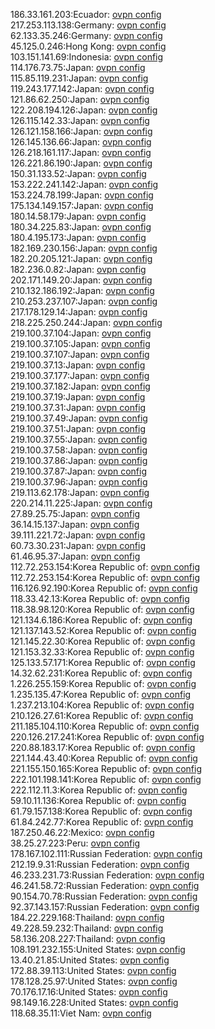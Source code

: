 186.33.161.203:Ecuador: [ovpn config](vpn/186_33_161_203.ovpn)  
217.253.113.138:Germany: [ovpn config](vpn/217_253_113_138.ovpn)  
62.133.35.246:Germany: [ovpn config](vpn/62_133_35_246.ovpn)  
45.125.0.246:Hong Kong: [ovpn config](vpn/45_125_0_246.ovpn)  
103.151.141.69:Indonesia: [ovpn config](vpn/103_151_141_69.ovpn)  
114.176.73.75:Japan: [ovpn config](vpn/114_176_73_75.ovpn)  
115.85.119.231:Japan: [ovpn config](vpn/115_85_119_231.ovpn)  
119.243.177.142:Japan: [ovpn config](vpn/119_243_177_142.ovpn)  
121.86.62.250:Japan: [ovpn config](vpn/121_86_62_250.ovpn)  
122.208.194.126:Japan: [ovpn config](vpn/122_208_194_126.ovpn)  
126.115.142.33:Japan: [ovpn config](vpn/126_115_142_33.ovpn)  
126.121.158.166:Japan: [ovpn config](vpn/126_121_158_166.ovpn)  
126.145.136.66:Japan: [ovpn config](vpn/126_145_136_66.ovpn)  
126.218.161.117:Japan: [ovpn config](vpn/126_218_161_117.ovpn)  
126.221.86.190:Japan: [ovpn config](vpn/126_221_86_190.ovpn)  
150.31.133.52:Japan: [ovpn config](vpn/150_31_133_52.ovpn)  
153.222.241.142:Japan: [ovpn config](vpn/153_222_241_142.ovpn)  
153.224.78.199:Japan: [ovpn config](vpn/153_224_78_199.ovpn)  
175.134.149.157:Japan: [ovpn config](vpn/175_134_149_157.ovpn)  
180.14.58.179:Japan: [ovpn config](vpn/180_14_58_179.ovpn)  
180.34.225.83:Japan: [ovpn config](vpn/180_34_225_83.ovpn)  
180.4.195.173:Japan: [ovpn config](vpn/180_4_195_173.ovpn)  
182.169.230.156:Japan: [ovpn config](vpn/182_169_230_156.ovpn)  
182.20.205.121:Japan: [ovpn config](vpn/182_20_205_121.ovpn)  
182.236.0.82:Japan: [ovpn config](vpn/182_236_0_82.ovpn)  
202.171.149.20:Japan: [ovpn config](vpn/202_171_149_20.ovpn)  
210.132.186.192:Japan: [ovpn config](vpn/210_132_186_192.ovpn)  
210.253.237.107:Japan: [ovpn config](vpn/210_253_237_107.ovpn)  
217.178.129.14:Japan: [ovpn config](vpn/217_178_129_14.ovpn)  
218.225.250.244:Japan: [ovpn config](vpn/218_225_250_244.ovpn)  
219.100.37.104:Japan: [ovpn config](vpn/219_100_37_104.ovpn)  
219.100.37.105:Japan: [ovpn config](vpn/219_100_37_105.ovpn)  
219.100.37.107:Japan: [ovpn config](vpn/219_100_37_107.ovpn)  
219.100.37.13:Japan: [ovpn config](vpn/219_100_37_13.ovpn)  
219.100.37.177:Japan: [ovpn config](vpn/219_100_37_177.ovpn)  
219.100.37.182:Japan: [ovpn config](vpn/219_100_37_182.ovpn)  
219.100.37.19:Japan: [ovpn config](vpn/219_100_37_19.ovpn)  
219.100.37.31:Japan: [ovpn config](vpn/219_100_37_31.ovpn)  
219.100.37.49:Japan: [ovpn config](vpn/219_100_37_49.ovpn)  
219.100.37.51:Japan: [ovpn config](vpn/219_100_37_51.ovpn)  
219.100.37.55:Japan: [ovpn config](vpn/219_100_37_55.ovpn)  
219.100.37.58:Japan: [ovpn config](vpn/219_100_37_58.ovpn)  
219.100.37.86:Japan: [ovpn config](vpn/219_100_37_86.ovpn)  
219.100.37.87:Japan: [ovpn config](vpn/219_100_37_87.ovpn)  
219.100.37.96:Japan: [ovpn config](vpn/219_100_37_96.ovpn)  
219.113.62.178:Japan: [ovpn config](vpn/219_113_62_178.ovpn)  
220.214.11.225:Japan: [ovpn config](vpn/220_214_11_225.ovpn)  
27.89.25.75:Japan: [ovpn config](vpn/27_89_25_75.ovpn)  
36.14.15.137:Japan: [ovpn config](vpn/36_14_15_137.ovpn)  
39.111.221.72:Japan: [ovpn config](vpn/39_111_221_72.ovpn)  
60.73.30.231:Japan: [ovpn config](vpn/60_73_30_231.ovpn)  
61.46.95.37:Japan: [ovpn config](vpn/61_46_95_37.ovpn)  
112.72.253.154:Korea Republic of: [ovpn config](vpn/112_72_253_154.ovpn)  
112.72.253.154:Korea Republic of: [ovpn config](vpn/112_72_253_154.ovpn)  
116.126.92.190:Korea Republic of: [ovpn config](vpn/116_126_92_190.ovpn)  
118.33.42.13:Korea Republic of: [ovpn config](vpn/118_33_42_13.ovpn)  
118.38.98.120:Korea Republic of: [ovpn config](vpn/118_38_98_120.ovpn)  
121.134.6.186:Korea Republic of: [ovpn config](vpn/121_134_6_186.ovpn)  
121.137.143.52:Korea Republic of: [ovpn config](vpn/121_137_143_52.ovpn)  
121.145.22.30:Korea Republic of: [ovpn config](vpn/121_145_22_30.ovpn)  
121.153.32.33:Korea Republic of: [ovpn config](vpn/121_153_32_33.ovpn)  
125.133.57.171:Korea Republic of: [ovpn config](vpn/125_133_57_171.ovpn)  
14.32.62.231:Korea Republic of: [ovpn config](vpn/14_32_62_231.ovpn)  
1.226.255.159:Korea Republic of: [ovpn config](vpn/1_226_255_159.ovpn)  
1.235.135.47:Korea Republic of: [ovpn config](vpn/1_235_135_47.ovpn)  
1.237.213.104:Korea Republic of: [ovpn config](vpn/1_237_213_104.ovpn)  
210.126.27.61:Korea Republic of: [ovpn config](vpn/210_126_27_61.ovpn)  
211.185.104.110:Korea Republic of: [ovpn config](vpn/211_185_104_110.ovpn)  
220.126.217.241:Korea Republic of: [ovpn config](vpn/220_126_217_241.ovpn)  
220.88.183.17:Korea Republic of: [ovpn config](vpn/220_88_183_17.ovpn)  
221.144.43.40:Korea Republic of: [ovpn config](vpn/221_144_43_40.ovpn)  
221.155.150.165:Korea Republic of: [ovpn config](vpn/221_155_150_165.ovpn)  
222.101.198.141:Korea Republic of: [ovpn config](vpn/222_101_198_141.ovpn)  
222.112.11.3:Korea Republic of: [ovpn config](vpn/222_112_11_3.ovpn)  
59.10.11.136:Korea Republic of: [ovpn config](vpn/59_10_11_136.ovpn)  
61.79.157.138:Korea Republic of: [ovpn config](vpn/61_79_157_138.ovpn)  
61.84.242.77:Korea Republic of: [ovpn config](vpn/61_84_242_77.ovpn)  
187.250.46.22:Mexico: [ovpn config](vpn/187_250_46_22.ovpn)  
38.25.27.223:Peru: [ovpn config](vpn/38_25_27_223.ovpn)  
178.167.102.111:Russian Federation: [ovpn config](vpn/178_167_102_111.ovpn)  
212.19.9.31:Russian Federation: [ovpn config](vpn/212_19_9_31.ovpn)  
46.233.231.73:Russian Federation: [ovpn config](vpn/46_233_231_73.ovpn)  
46.241.58.72:Russian Federation: [ovpn config](vpn/46_241_58_72.ovpn)  
90.154.70.78:Russian Federation: [ovpn config](vpn/90_154_70_78.ovpn)  
92.37.143.157:Russian Federation: [ovpn config](vpn/92_37_143_157.ovpn)  
184.22.229.168:Thailand: [ovpn config](vpn/184_22_229_168.ovpn)  
49.228.59.232:Thailand: [ovpn config](vpn/49_228_59_232.ovpn)  
58.136.208.227:Thailand: [ovpn config](vpn/58_136_208_227.ovpn)  
108.191.232.155:United States: [ovpn config](vpn/108_191_232_155.ovpn)  
13.40.21.85:United States: [ovpn config](vpn/13_40_21_85.ovpn)  
172.88.39.113:United States: [ovpn config](vpn/172_88_39_113.ovpn)  
178.128.25.97:United States: [ovpn config](vpn/178_128_25_97.ovpn)  
70.176.17.16:United States: [ovpn config](vpn/70_176_17_16.ovpn)  
98.149.16.228:United States: [ovpn config](vpn/98_149_16_228.ovpn)  
118.68.35.11:Viet Nam: [ovpn config](vpn/118_68_35_11.ovpn)  
